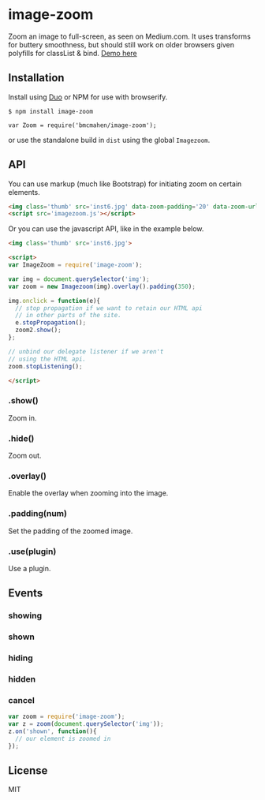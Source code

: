 
# image-zoom

Zoom an image to full-screen, as seen on Medium.com. It uses transforms for buttery smoothness, but should still work on older browsers given polyfills for classList & bind. [Demo here](http://benmcmahen.com/image-zoom/index.html)

## Installation

  Install using [Duo](http://github.com/duojs/duo) or NPM for use with browserify.
  
```
$ npm install image-zoom
```

```
var Zoom = require('bmcmahen/image-zoom');
```

  or use the standalone build in `dist` using the global `Imagezoom`.

## API

You can use markup (much like Bootstrap) for initiating zoom on certain elements.

```html
<img class='thumb' src='inst6.jpg' data-zoom-padding='20' data-zoom-url='inst6.jpg' data-zoom-overlay='true'>
<script src='imagezoom.js'></script>
```

Or you can use the javascript API, like in the example below.

```html
<img class='thumb' src='inst6.jpg'>

<script>
var ImageZoom = require('image-zoom');

var img = document.querySelector('img');
var zoom = new Imagezoom(img).overlay().padding(350);

img.onclick = function(e){
  // stop propagation if we want to retain our HTML api
  // in other parts of the site.
  e.stopPropagation();
  zoom2.show();
};

// unbind our delegate listener if we aren't
// using the HTML api.
zoom.stopListening();

</script>
```

### .show()

Zoom in.

### .hide()

Zoom out.

### .overlay()

Enable the overlay when zooming into the image.

### .padding(num)

Set the padding of the zoomed image.

### .use(plugin)

Use a plugin.

## Events

### showing
### shown
### hiding
### hidden
### cancel

```javascript
var zoom = require('image-zoom');
var z = zoom(document.querySelector('img'));
z.on('shown', function(){
  // our element is zoomed in
});
```


## License

  MIT
